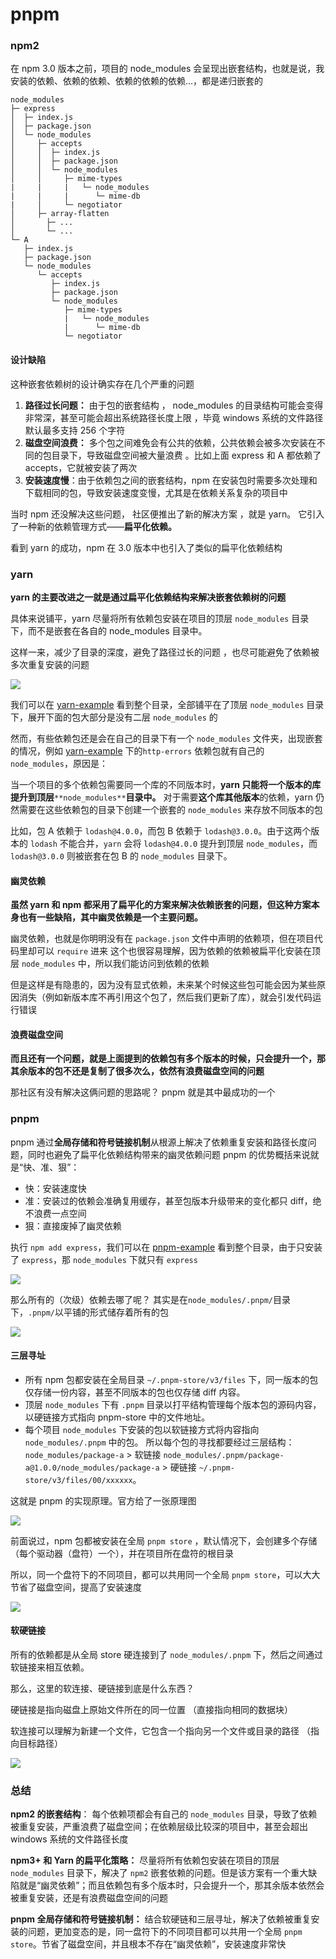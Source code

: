 # pnpm

### npm2

在 npm 3.0 版本之前，项目的 node_modules 会呈现出嵌套结构，也就是说，我安装的依赖、依赖的依赖、依赖的依赖的依赖...，都是递归嵌套的

```plain
node_modules
├─ express
│  ├─ index.js
│  ├─ package.json
│  └─ node_modules
│     ├─ accepts
│     │  ├─ index.js
│     │  ├─ package.json
│     │  └─ node_modules
│     │     ├─ mime-types
|     |     |   └─ node_modules
|     |     |      └─ mime-db
|     │     └─ negotiator
│     ├─ array-flatten
│ 		├─ ...
│  		└─ ...
└─ A
   ├─ index.js
   ├─ package.json
   └─ node_modules
      └─ accepts
         ├─ index.js
         ├─ package.json
         └─ node_modules
            ├─ mime-types
            |   └─ node_modules
            |      └─ mime-db
            └─ negotiator

```

#### 设计缺陷

这种嵌套依赖树的设计确实存在几个严重的问题

1. **路径过长问题：** 由于包的嵌套结构 ， node_modules 的目录结构可能会变得非常深，甚至可能会超出系统路径长度上限 ，毕竟 windows 系统的文件路径默认最多支持 256 个字符
2. **磁盘空间浪费：** 多个包之间难免会有公共的依赖，公共依赖会被多次安装在不同的包目录下，导致磁盘空间被大量浪费 。比如上面 express 和 A 都依赖了 accepts，它就被安装了两次
3. **安装速度慢**：由于依赖包之间的嵌套结构，npm 在安装包时需要多次处理和下载相同的包，导致安装速度变慢，尤其是在依赖关系复杂的项目中

当时 npm 还没解决这些问题， 社区便推出了新的解决方案 ，就是 yarn。 它引入了一种新的依赖管理方式——**扁平化依赖。**

看到 yarn 的成功，npm 在 3.0 版本中也引入了类似的扁平化依赖结构

### yarn

**yarn 的主要改进之一就是通过扁平化依赖结构来解决嵌套依赖树的问题**

具体来说铺平，yarn 尽量将所有依赖包安装在项目的顶层 `node_modules` 目录下，而不是嵌套在各自的 node_modules 目录中。

这样一来，减少了目录的深度，避免了路径过长的问题 ，也尽可能避免了依赖被多次重复安装的问题

![](https://cdn.nlark.com/yuque/0/2024/png/42817320/1735575722530-09f6c485-c271-4db6-bb62-6b44a4cc74ff.png)

我们可以在 [yarn-example](https://link.juejin.cn?target=https%3A%2F%2Fgithub.com%2Fzkochan%2Fcomparing-node-modules%2Ftree%2Fmaster%2Fyarn-example) 看到整个目录，全部铺平在了顶层 `node_modules` 目录下，展开下面的包大部分是没有二层 `node_modules` 的

然而，有些依赖包还是会在自己的目录下有一个 `node_modules` 文件夹，出现嵌套的情况，例如 [yarn-example](https://link.juejin.cn?target=https%3A%2F%2Fgithub.com%2Fzkochan%2Fcomparing-node-modules%2Ftree%2Fmaster%2Fyarn-example) 下的`http-errors` 依赖包就有自己的 `node_modules`，原因是：

当一个项目的多个依赖包需要同一个库的不同版本时，**yarn 只能将一个版本的库提升到顶层**`**node_modules**`**目录中。** 对于需要**这个库其他版本**的依赖，yarn 仍然需要在这些依赖包的目录下创建一个嵌套的 `node_modules` 来存放不同版本的包

比如，包 A 依赖于 `lodash@4.0.0`，而包 B 依赖于 `lodash@3.0.0`。由于这两个版本的 `lodash` 不能合并，`yarn` 会将 `lodash@4.0.0` 提升到顶层 `node_modules`，而 `lodash@3.0.0` 则被嵌套在包 B 的 `node_modules` 目录下。

#### 幽灵依赖

**虽然 yarn 和 npm 都采用了扁平化的方案来解决依赖嵌套的问题，但这种方案本身也有一些缺陷，其中幽灵依赖是一个主要问题。**

幽灵依赖，也就是你明明没有在 `package.json` 文件中声明的依赖项，但在项目代码里却可以 `require` 进来 这个也很容易理解，因为依赖的依赖被扁平化安装在顶层 `node_modules` 中，所以我们能访问到依赖的依赖

但是这样是有隐患的，因为没有显式依赖，未来某个时候这些包可能会因为某些原因消失（例如新版本库不再引用这个包了，然后我们更新了库），就会引发代码运行错误

#### 浪费磁盘空间

**而且还有一个问题，就是上面提到的依赖包有多个版本的时候，只会提升一个，那其余版本的包不还是复制了很多次么，依然有浪费磁盘空间的问题**

那社区有没有解决这俩问题的思路呢？ pnpm 就是其中最成功的一个

### pnpm

pnpm 通过**全局存储和符号链接机制**从根源上解决了依赖重复安装和路径长度问题，同时也避免了扁平化依赖结构带来的幽灵依赖问题 pnpm 的优势概括来说就是“快、准、狠”：

- 快：安装速度快
- 准：安装过的依赖会准确复用缓存，甚至包版本升级带来的变化都只 diff，绝不浪费一点空间
- 狠：直接废掉了幽灵依赖

执行 `npm add express`，我们可以在 [pnpm-example](https://link.juejin.cn?target=https%3A%2F%2Fgithub.com%2Fzkochan%2Fcomparing-node-modules%2Ftree%2Fmaster%2Fpnpm5-example%2Fnode_modules) 看到整个目录，由于只安装了 `express`，那 `node_modules` 下就只有 `express`

![](https://cdn.nlark.com/yuque/0/2024/png/42817320/1735630123222-250bb296-42c7-4cd8-8b64-1e6333d45166.png)

那么所有的（次级）依赖去哪了呢？ 其实是在`node_modules/.pnpm/`目录下，`.pnpm/`以平铺的形式储存着所有的包

![](https://cdn.nlark.com/yuque/0/2024/png/42817320/1735630217295-3c6eec8d-25ca-481b-b746-3e6d9d35394e.png)

#### 三层寻址

- 所有 npm 包都安装在全局目录 `~/.pnpm-store/v3/files` 下，同一版本的包仅存储一份内容，甚至不同版本的包也仅存储 diff 内容。
- 顶层 `node_modules` 下有 `.pnpm` 目录以打平结构管理每个版本包的源码内容，以硬链接方式指向 pnpm-store 中的文件地址。
- 每个项目 `node_modules` 下安装的包以软链接方式将内容指向 `node_modules/.pnpm` 中的包。 所以每个包的寻找都要经过三层结构：`node_modules/package-a` > 软链接 `node_modules/.pnpm/package-a@1.0.0/node_modules/package-a` > 硬链接 `~/.pnpm-store/v3/files/00/xxxxxx`。

这就是 pnpm 的实现原理。官方给了一张原理图

![](https://cdn.nlark.com/yuque/0/2024/png/42817320/1735575363253-86c38572-9cb1-40e0-87b6-ab5ef5ca52d4.png)

前面说过，npm 包都被安装在全局 `pnpm store` ，默认情况下，会创建多个存储（每个驱动器（盘符）一个），并在项目所在盘符的根目录

所以，同一个盘符下的不同项目，都可以共用同一个全局 `pnpm store`，可以大大节省了磁盘空间，提高了安装速度

![](https://cdn.nlark.com/yuque/0/2024/png/42817320/1735575633352-8737ea12-d65d-4a70-a012-6fd89aa6d259.png)

#### 软硬链接

所有的依赖都是从全局 store 硬连接到了 `node_modules/.pnpm` 下，然后之间通过软链接来相互依赖。

那么，这里的软连接、硬链接到底是什么东西？

硬链接是指向磁盘上原始文件所在的同一位置 （直接指向相同的数据块）

软连接可以理解为新建一个文件，它包含一个指向另一个文件或目录的路径 （指向目标路径）

![](https://cdn.nlark.com/yuque/0/2024/png/42817320/1735629892265-fe262e8c-6b44-4f8e-9d68-f5836d65ddd8.png)

### 总结

**npm2 的嵌套结构**： 每个依赖项都会有自己的 `node_modules` 目录，导致了依赖被重复安装，严重浪费了磁盘空间；在依赖层级比较深的项目中，甚至会超出 windows 系统的文件路径长度

**npm3+ 和 Yarn 的扁平化策略：** 尽量将所有依赖包安装在项目的顶层 `node_modules` 目录下，解决了 `npm2` 嵌套依赖的问题。但是该方案有一个重大缺陷就是“幽灵依赖”；而且依赖包有多个版本时，只会提升一个，那其余版本依然会被重复安装，还是有浪费磁盘空间的问题

**pnpm 全局存储和符号链接机制：** 结合软硬链和三层寻址，解决了依赖被重复安装的问题，更加变态的是，同一盘符下的不同项目都可以共用一个全局 `pnpm store`。节省了磁盘空间，并且根本不存在“幽灵依赖”，安装速度非常快
